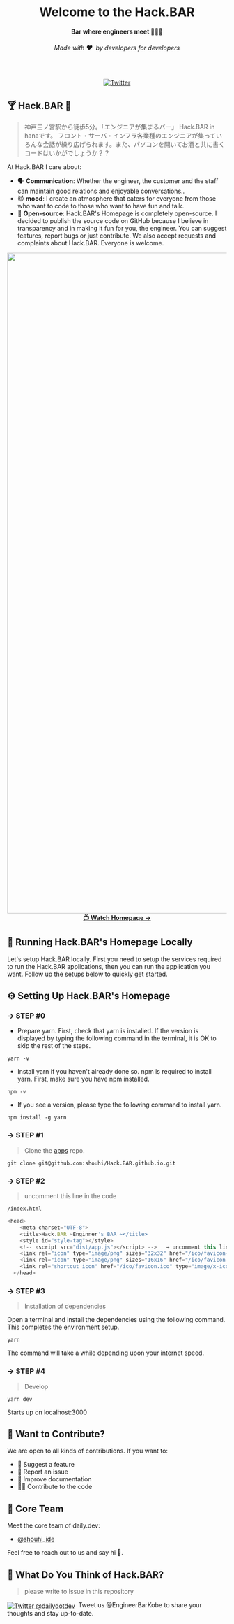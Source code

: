 <div align="center">
<!--   <img src="https://firebasestorage.googleapis.com/v0/b/hackbar-attendance.appspot.com/o/Hack.BAR.jpg?alt=media&token=4022dc38-22a1-4564-bf92-d333f1152bbb" alt="Hack.BAR Logo" width="360"> -->
  <h1>Welcome to the Hack.BAR</h1>
  <strong>Bar where engineers meet 👩🏽‍💻</strong>
  <h6>Made with ❤️ &nbsp;by developers for developers</h6>
</div>
<br>


<p align="center">

  <a href="https://twitter.com/EngineerBarKobe">
    <img src="https://img.shields.io/twitter/follow/EngineerBarKobe?color=26A0ED&label=Follow&logo=twitter&logoColor=white&style=flat" alt="Twitter">
  </a>

</p>


## 🍸 Hack.BAR 🦔

> 神戸三ノ宮駅から徒歩5分。「エンジニアが集まるバー」 Hack.BAR in hanaです。 フロント・サーバ・インフラ各業種のエンジニアが集っていろんな会話が繰り広げられます。また、パソコンを開いてお酒と共に書くコードはいかがでしょうか？？

At Hack.BAR I care about:

* 🗣 **Communication**: Whether the engineer, the customer and the staff can maintain good relations and enjoyable conversations..
* 😈 **mood**: I create an atmosphere that caters for everyone from those who want to code to those who want to have fun and talk.
* 🧵 **Open-source**: Hack.BAR's Homepage is completely open-source. I decided to publish the source code on GitHub because I believe in transparency and in making it fun for you, the engineer. You can suggest features, report bugs or just contribute. We also accept requests and complaints about Hack.BAR. Everyone is welcome.

<p align="center">
    <img width="1512" alt="スクリーンショット 2022-05-21 16 19 02" src="https://user-images.githubusercontent.com/63713624/169640605-34bffa0c-61c9-4670-951e-e5265944c3b3.png">
    <br>
    <a href="https://hack-bar.vercel.app/"><strong>📺 Watch Homepage → </strong></a>
</p>

## 🚀 Running Hack.BAR's Homepage Locally

Let's setup Hack.BAR locally. First you need to setup the services required to run the Hack.BAR applications, then you can run the application you want. Follow up the setups below to quickly get started.

## ⚙️ Setting Up Hack.BAR's Homepage

### → STEP #0

* Prepare yarn. First, check that yarn is installed. If the version is displayed by typing the following command in the terminal, it is OK to skip the rest of the steps.
```
yarn -v
```
* Install yarn if you haven't already done so. npm is required to install yarn. First, make sure you have npm installed.
```
npm -v
```

* If you see a version, please type the following command to install yarn.
```
npm install -g yarn
```



### → STEP #1

> Clone the [apps](git@github.com:shouhi/Hack.BAR.github.io.git) repo.
```
git clone git@github.com:shouhi/Hack.BAR.github.io.git
```

### → STEP #2

> uncomment this line in the code

````
/index.html
````
```javascript
<head>
    <meta charset="UTF-8">
    <title>Hack.BAR ~Enginner's BAR ~</title>
    <style id="style-tag"></style>
    <!-- <script src="dist/app.js"></script> -->   → uncomment this line
    <link rel="icon" type="image/png" sizes="32x32" href="/ico/favicon-32x32.png">
    <link rel="icon" type="image/png" sizes="16x16" href="/ico/favicon-16x16.png">
    <link rel="shortcut icon" href="/ico/favicon.ico" type="image/x-icon" />
  </head>
```


### → STEP #3

> Installation of dependencies

Open a terminal and install the dependencies using the following command. This completes the environment setup.

```
yarn 
```

The command will take a while depending upon your internet speed.

### → STEP #4

> Develop

```
yarn dev 
```
Starts up on localhost:3000

## 🙌 Want to Contribute?

We are open to all kinds of contributions. If you want to:
* 🤔 Suggest a feature
* 🐛 Report an issue
* 📖 Improve documentation
* 👨‍💻 Contribute to the code

## 🎩 Core Team

Meet the core team of daily.dev:
* [@shouhi_ide](https://twitter.com/shouhi_ide)

Feel free to reach out to us and say hi 👋.


## 💬 What Do You Think of Hack.BAR?
> please write to Issue in this repository

<div align="left">
    <p><a href="https://twitter.com/EngineerBarKobe"><img alt="Twitter @dailydotdev" align="center" src="https://img.shields.io/badge/twitter-%231DA1F2.svg?&style=for-the-badge&logo=twitter&logoColor=white" /></a>&nbsp; Tweet us @EngineerBarKobe to share your thoughts and stay up-to-date. </p>
</div>
